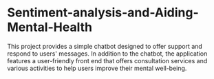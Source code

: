 # Sentiment-analysis-and-Aiding-Mental-Health
This project provides a simple chatbot designed to offer support and respond to users' messages. In addition to the chatbot, the application features a user-friendly front end that offers consultation services and various activities to help users improve their mental well-being. 
